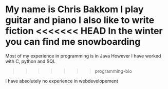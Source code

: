My name is Chris Bakkom
I play guitar and piano
I also like to write fiction
<<<<<<< HEAD
In the winter you can find me snowboarding
=======

Most of my experience in programming is in Java
However I have worked with C, python and SQL
>>>>>>> programming-bio

I have absolutely no experience in webdevelopement